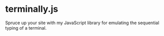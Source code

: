 # terminally.js
Spruce up your site with my JavaScript library for emulating the sequential typing of a terminal.
